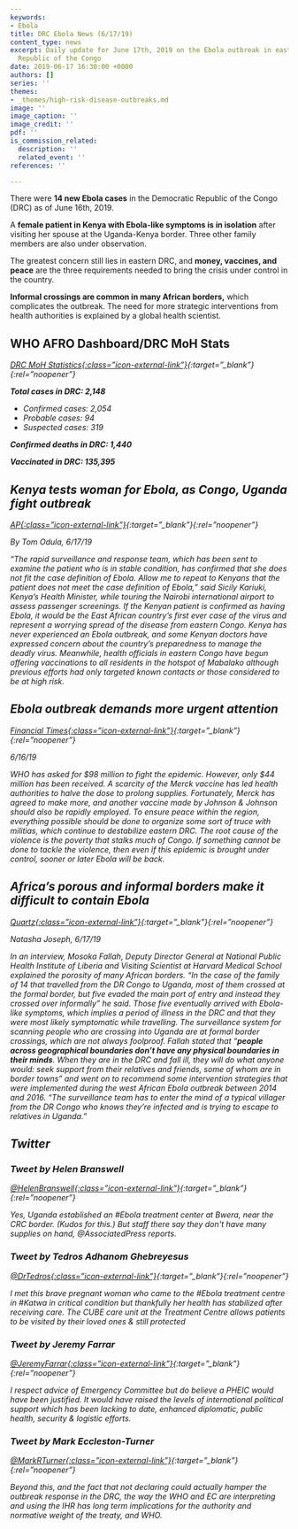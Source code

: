 ```yaml
---
keywords:
- Ebola
title: DRC Ebola News (6/17/19)
content_type: news
excerpt: Daily update for June 17th, 2019 on the Ebola outbreak in eastern Democratic
  Republic of the Congo
date: 2019-06-17 16:30:00 +0000
authors: []
series: ''
themes:
- _themes/high-risk-disease-outbreaks.md
image: ''
image_caption: ''
image_credit: ''
pdf: ''
is_commission_related:
  description: ''
  related_event: ''
references: ''

---
```

There were **14 new Ebola cases** in the Democratic Republic of the Congo (DRC) as of June 16th, 2019.

A **female patient in Kenya with Ebola-like symptoms is in isolation** after visiting her spouse at the Uganda-Kenya border. Three other family members are also under observation.

The greatest concern still lies in eastern DRC, and **money, vaccines, and peace** are the three requirements needed to bring the crisis under control in the country.

**Informal crossings are common in many African borders,** which complicates the outbreak. The need for more strategic interventions from health authorities is explained by a global health scientist.

## WHO AFRO Dashboard/DRC MoH Stats

<i>[DRC MoH Statistics<i/>{:class=”icon-external-link”}](http://translate.google.com/translate?hl=auto&langpair=auto%7Cen&u=https%3A%2F%2Fus13.campaign-archive.com%2F%3Fu%3D89e5755d2cca4840b1af93176%26id%3D8b99cd4519%26e%3D34c0620338){:target=”_blank”}{:rel=”noopener”}

**Total cases in DRC: 2,148**

* Confirmed cases: 2,054
* Probable cases: 94
* Suspected cases: 319

**Confirmed deaths in DRC: 1,440**

**Vaccinated in DRC: 135,395**

## Kenya tests woman for Ebola, as Congo, Uganda fight outbreak

<i>[AP<i/>{:class=”icon-external-link”}](https://www.apnews.com/6719f2e1535f42a48441429fc254a3f9){:target=”_blank”}{:rel=”noopener”}

_By Tom Odula, 6/17/19_

“The rapid surveillance and response team, which has been sent to examine the patient who is in stable condition, has confirmed that she does not fit the case definition of Ebola. Allow me to repeat to Kenyans that the patient does not meet the case definition of Ebola,” said Sicily Kariuki, Kenya’s Health Minister, while touring the Nairobi international airport to assess passenger screenings. If the Kenyan patient is confirmed as having Ebola, it would be the East African country’s first ever case of the virus and represent a worrying spread of the disease from eastern Congo. Kenya has never experienced an Ebola outbreak, and some Kenyan doctors have expressed concern about the country’s preparedness to manage the deadly virus. Meanwhile, health officials in eastern Congo have begun offering vaccinations to all residents in the hotspot of Mabalako although previous efforts had only targeted known contacts or those considered to be at high risk.

## Ebola outbreak demands more urgent attention

<i>[Financial Times<i/>{:class=”icon-external-link”}](https://www.ft.com/content/cb31ea4e-8fb3-11e9-aea1-2b1d33ac3271){:target=”_blank”}{:rel=”noopener”}

_6/16/19_

WHO has asked for $98 million to fight the epidemic. However, only $44 million has been received. A scarcity of the Merck vaccine has led health authorities to halve the dose to prolong supplies. Fortunately, Merck has agreed to make more, and another vaccine made by Johnson & Johnson should also be rapidly employed. To ensure peace within the region, everything possible should be done to organize some sort of truce with militias, which continue to destabilize eastern DRC. The root cause of the violence is the poverty that stalks much of Congo. If something cannot be done to tackle the violence, then even if this epidemic is brought under control, sooner or later Ebola will be back.

## Africa’s porous and informal borders make it difficult to contain Ebola

<i>[Quartz<i/>{:class=”icon-external-link”}](https://qz.com/africa/1645605/africas-porous-borders-make-it-difficult-to-contain-ebola/){:target=”_blank”}{:rel=”noopener”}

_Natasha Joseph, 6/17/19_

In an interview, Mosoka Fallah, Deputy Director General at National Public Health Institute of Liberia and Visiting Scientist at Harvard Medical School explained the porosity of many African borders. “In the case of the family of 14 that travelled from the DR Congo to Uganda, most of them crossed at the formal border, but five evaded the main port of entry and instead they crossed over informally” he said. Those five eventually arrived with Ebola-like symptoms, which implies a period of illness in the DRC and that they were most likely symptomatic while travelling. The surveillance system for scanning people who are crossing into Uganda are at formal border crossings, which are not always foolproof. Fallah stated that “**people across geographical boundaries don’t have any physical boundaries in their minds**. When they are in the DRC and fall ill, they will do what anyone would: seek support from their relatives and friends, some of whom are in border towns” and went on to recommend some intervention strategies that were implemented during the west African Ebola outbreak between 2014 and 2016. “The surveillance team has to enter the mind of a typical villager from the DR Congo who knows they’re infected and is trying to escape to relatives in Uganda.”

## Twitter

### Tweet by Helen Branswell

<i>[@HelenBranswell<i/>{:class=”icon-external-link”}](https://twitter.com/HelenBranswell/status/1140634120051200005){:target=”_blank”}{:rel=”noopener”}

Yes, Uganda established an #Ebola treatment center at Bwera, near the CRC border. (Kudos for this.) But staff there say they don't have many supplies on hand, @AssociatedPress reports.

### Tweet by Tedros Adhanom Ghebreyesus

<i>[@DrTedros<i/>{:class=”icon-external-link”}](https://twitter.com/DrTedros/status/1140364615752327169){:target=”_blank”}{:rel=”noopener”}

I met this brave pregnant woman who came to the #Ebola treatment centre in #Katwa in critical condition but thankfully her health has stabilized after receiving care. The CUBE care unit at the Treatment Centre allows patients to be visited by their loved ones & still protected

### Tweet by Jeremy Farrar

<i>[@JeremyFarrar<i/>{:class=”icon-external-link”}](https://twitter.com/JeremyFarrar/status/1139629748768968705){:target=”_blank”}{:rel=”noopener”}

I respect advice of Emergency Committee but do believe a PHEIC would have been justified. It would have raised the levels of international political support which has been lacking to date, enhanced diplomatic, public health, security & logistic efforts.

### Tweet by Mark Eccleston-Turner

<i>[@MarkRTurner<i/>{:class=”icon-external-link”}](https://twitter.com/MarkRTurner/status/1139626495142445058){:target=”_blank”}{:rel=”noopener”}

Beyond this, and the fact that not declaring could actually hamper the outbreak response in the DRC, the way the WHO and EC are interpreting and using the IHR has long term implications for the authority and normative weight of the treaty, and WHO.